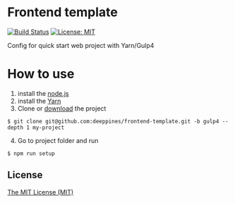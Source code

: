 # Frontend template
[![Build Status](https://travis-ci.org/deeppines/frontend-template.svg?branch=gulp4)](https://travis-ci.org/deeppines/frontend-template)
[![License: MIT](https://img.shields.io/badge/License-MIT-blue.svg)](https://github.com/deeppines/frontend-template/blob/master/LICENSE)

Config for quick start web project with Yarn/Gulp4

# How to use
1. install the [node.js](https://nodejs.org)
2. install the [Yarn](https://yarnpkg.com/en/docs/install)
3. Clone or [download](https://github.com/deeppines/frontend-template/archive/gulp4.zip) the project
```
$ git clone git@github.com:deeppines/frontend-template.git -b gulp4 --depth 1 my-project
```
4. Go to project folder and run
```
$ npm run setup
```

## <a name="license"></a> License
[The MIT License (MIT)](https://github.com/deeppines/frontend-template/blob/master/LICENSE)
